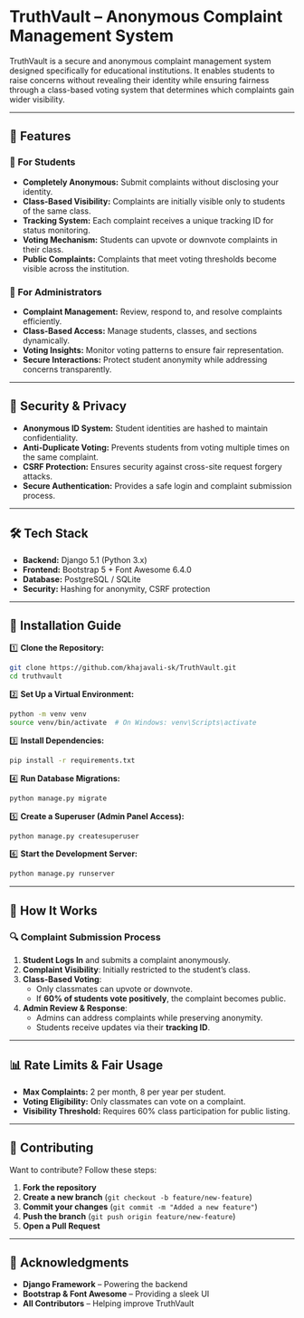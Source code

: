 # **TruthVault** – Anonymous Complaint Management System  

TruthVault is a secure and anonymous complaint management system designed specifically for educational institutions. It enables students to raise concerns without revealing their identity while ensuring fairness through a class-based voting system that determines which complaints gain wider visibility.  

---

## **🌟 Features**  

### 🔹 For Students  
- **Completely Anonymous:** Submit complaints without disclosing your identity.  
- **Class-Based Visibility:** Complaints are initially visible only to students of the same class.  
- **Tracking System:** Each complaint receives a unique tracking ID for status monitoring.  
- **Voting Mechanism:** Students can upvote or downvote complaints in their class.  
- **Public Complaints:** Complaints that meet voting thresholds become visible across the institution.  

### 🔹 For Administrators  
- **Complaint Management:** Review, respond to, and resolve complaints efficiently.  
- **Class-Based Access:** Manage students, classes, and sections dynamically.  
- **Voting Insights:** Monitor voting patterns to ensure fair representation.  
- **Secure Interactions:** Protect student anonymity while addressing concerns transparently.  

---

## **🔐 Security & Privacy**  
- **Anonymous ID System:** Student identities are hashed to maintain confidentiality.  
- **Anti-Duplicate Voting:** Prevents students from voting multiple times on the same complaint.  
- **CSRF Protection:** Ensures security against cross-site request forgery attacks.  
- **Secure Authentication:** Provides a safe login and complaint submission process.  

---

## **🛠️ Tech Stack**  
- **Backend:** Django 5.1 (Python 3.x)  
- **Frontend:** Bootstrap 5 + Font Awesome 6.4.0  
- **Database:** PostgreSQL / SQLite  
- **Security:** Hashing for anonymity, CSRF protection  

---

## **🚀 Installation Guide**  

1️⃣ **Clone the Repository:**  
```bash
git clone https://github.com/khajavali-sk/TruthVault.git
cd truthvault
```

2️⃣ **Set Up a Virtual Environment:**  
```bash
python -m venv venv
source venv/bin/activate  # On Windows: venv\Scripts\activate
```

3️⃣ **Install Dependencies:**  
```bash
pip install -r requirements.txt
```

4️⃣ **Run Database Migrations:**  
```bash
python manage.py migrate
```

5️⃣ **Create a Superuser (Admin Panel Access):**  
```bash
python manage.py createsuperuser
```

6️⃣ **Start the Development Server:**  
```bash
python manage.py runserver
```

---

## **📌 How It Works**  

### **🔍 Complaint Submission Process**  
1. **Student Logs In** and submits a complaint anonymously.  
2. **Complaint Visibility**: Initially restricted to the student’s class.  
3. **Class-Based Voting**:  
   - Only classmates can upvote or downvote.  
   - If **60% of students vote positively**, the complaint becomes public.  
4. **Admin Review & Response**:  
   - Admins can address complaints while preserving anonymity.  
   - Students receive updates via their **tracking ID**.  

---

## **📊 Rate Limits & Fair Usage**  
- **Max Complaints:** 2 per month, 8 per year per student.  
- **Voting Eligibility:** Only classmates can vote on a complaint.  
- **Visibility Threshold:** Requires 60% class participation for public listing.  

---

## **🤝 Contributing**  

Want to contribute? Follow these steps:  
1. **Fork the repository**  
2. **Create a new branch** (`git checkout -b feature/new-feature`)  
3. **Commit your changes** (`git commit -m "Added a new feature"`)  
4. **Push the branch** (`git push origin feature/new-feature`)  
5. **Open a Pull Request**  

---

## **🙌 Acknowledgments**  
- **Django Framework** – Powering the backend  
- **Bootstrap & Font Awesome** – Providing a sleek UI  
- **All Contributors** – Helping improve TruthVault  
